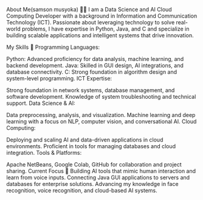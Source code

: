 About Me(samson musyoka) 👨‍💻
I am a Data Science and AI Cloud Computing Developer with a background in Information and Communication Technology (ICT). Passionate about leveraging technology to solve real-world problems, I have expertise in Python, Java, and C and specialize in building scalable applications and intelligent systems that drive innovation.

My Skills 🚀
Programming Languages:

Python: Advanced proficiency for data analysis, machine learning, and backend development.
Java: Skilled in GUI design, AI integrations, and database connectivity.
C: Strong foundation in algorithm design and system-level programming.
ICT Expertise:

Strong foundation in network systems, database management, and software development.
Knowledge of system troubleshooting and technical support.
Data Science & AI:

Data preprocessing, analysis, and visualization.
Machine learning and deep learning with a focus on NLP, computer vision, and conversational AI.
Cloud Computing:

Deploying and scaling AI and data-driven applications in cloud environments.
Proficient in tools for managing databases and cloud integration.
Tools & Platforms:

Apache NetBeans, Google Colab, GitHub for collaboration and project sharing.
Current Focus 🌟
Building AI tools that mimic human interaction and learn from voice inputs.
Connecting Java GUI applications to servers and databases for enterprise solutions.
Advancing my knowledge in face recognition, voice recognition, and cloud-based AI systems.
